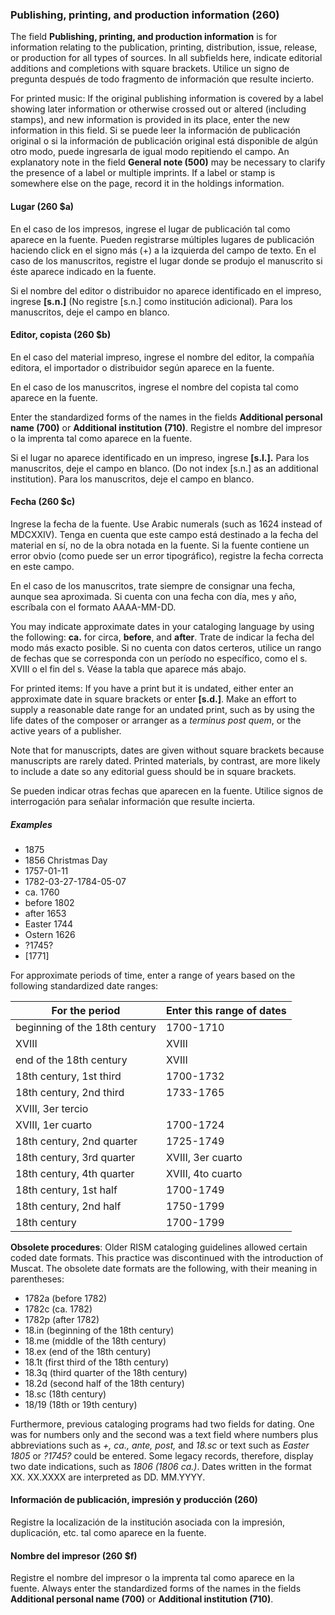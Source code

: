 ### Publishing, printing, and production information (260)

The field **Publishing, printing, and production information** is for information relating to the publication, printing, distribution, issue, release, or production for all types of sources. In all subfields here, indicate editorial additions and completions with square brackets. Utilice un signo de pregunta después de todo fragmento de información que resulte incierto.

For printed music: If the original publishing information is covered by a label showing later information or otherwise crossed out or altered (including stamps), and new information is provided in its place, enter the new information in this field. Si se puede leer la información de publicación original o si la información de publicación original está disponible de algún otro modo, puede ingresarla de igual modo repitiendo el campo. An explanatory note in the field **General note (500)** may be necessary to clarify the presence of a label or multiple imprints. If a label or stamp is somewhere else on the page, record it in the holdings information.

#### Lugar (260 $a)

En el caso de los impresos, ingrese el lugar de publicación tal como aparece en la fuente. Pueden registrarse múltiples lugares de publicación haciendo click en el signo más (+) a la izquierda del campo de texto. En el caso de los manuscritos, registre el lugar donde se produjo el manuscrito si éste aparece indicado en la fuente.

Si el nombre del editor o distribuidor no aparece identificado en el impreso, ingrese **[s.n.]** (No registre [s.n.] como institución adicional). Para los manuscritos, deje el campo en blanco.

#### Editor, copista (260 $b)

En el caso del material impreso, ingrese el nombre del editor, la compañía editora, el importador o distribuidor según aparece en la fuente.

En el caso de los manuscritos, ingrese el nombre del copista tal como aparece en la fuente.

Enter the standardized forms of the names in the fields **Additional personal name (700)** or **Additional institution (710)**. Registre el nombre del impresor o la imprenta tal como aparece en la fuente.

Si el lugar no aparece identificado en un impreso, ingrese **[s.l.].** Para los manuscritos, deje el campo en blanco. (Do not index [s.n.] as an additional institution). Para los manuscritos, deje el campo en blanco.

#### Fecha (260 $c)

Ingrese la fecha de la fuente. Use Arabic numerals (such as 1624 instead of MDCXXIV). Tenga en cuenta que este campo está destinado a la fecha del material en sí, no de la obra notada en la fuente. Si la fuente contiene un error obvio (como puede ser un error tipográfico), registre la fecha correcta en este campo.

En el caso de los manuscritos, trate siempre de consignar una fecha, aunque sea aproximada. Si cuenta con una fecha con día, mes y año, escríbala con el formato AAAA-MM-DD.

You may indicate approximate dates in your cataloging language by using the following: **ca.** for circa, **before**, and **after**. Trate de indicar la fecha del modo más exacto posible. Si no cuenta con datos certeros, utilice un rango de fechas que se corresponda con un período no específico, como el s. XVIII o el fin del s. Véase la tabla que aparece más abajo.

For printed items: If you have a print but it is undated, either enter an approximate date in square brackets or enter **[s.d.]**. Make an effort to supply a reasonable date range for an undated print, such as by using the life dates of the composer or arranger as a _terminus post quem_, or the active years of a publisher.

Note that for manuscripts, dates are given without square brackets because manuscripts are rarely dated. Printed materials, by contrast, are more likely to include a date so any editorial guess should be in square brackets.

Se pueden indicar otras fechas que aparecen en la fuente. Utilice signos de interrogación para señalar información que resulte incierta.



##### Examples
 - 1875
 - 1856 Christmas Day
 - 1757-01-11
 - 1782-03-27-1784-05-07
 - ca. 1760
 - before 1802
 - after 1653
 - Easter 1744
 - Ostern 1626
 - ?1745?
 - [1771]

For approximate periods of time, enter a range of years based on the following standardized date ranges:


| **For the period**            | **Enter this range of dates**        |
| ----------------------------- | ------------------------------------ |
| beginning of the 18th century | 1700-1710                            |
| XVIII                         | XVIII | 1740-1760 | | fines del s.   |
| end of the 18th century       | XVIII | 1790-1799 | | s.             |
| 18th century, 1st third       | 1700-1732                            |
| 18th century, 2nd third       | 1733-1765                            |
| XVIII, 3er tercio             | | 1766-1799                          |
| XVIII, 1er cuarto             | 1700-1724 | | s.                     |
| 18th century, 2nd quarter     | 1725-1749                            |
| 18th century, 3rd quarter     | XVIII, 3er cuarto | 1750-1774 | | s. |
| 18th century, 4th quarter     | XVIII, 4to cuarto | 1775-1799 | | s. |
| 18th century, 1st half        | 1700-1749                            |
| 18th century, 2nd half        | 1750-1799                            |
| 18th century                  | 1700-1799                            |

**Obsolete procedures**: Older RISM cataloging guidelines allowed certain coded date formats. This practice was discontinued with the introduction of Muscat. The obsolete date formats are the following, with their meaning in parentheses:
- 1782a (before 1782)
- 1782c (ca. 1782)
- 1782p (after 1782)
- 18.in (beginning of the 18th century)
- 18.me (middle of the 18th century)
- 18.ex (end of the 18th century)
- 18.1t (first third of the 18th century)
- 18.3q (third quarter of the 18th century)
- 18.2d (second half of the 18th century)
- 18.sc (18th century)
- 18/19 (18th or 19th century)

Furthermore, previous cataloging programs had two fields for dating. One was for numbers only and the second was a text field where numbers plus abbreviations such as _+, ca., ante, post,_ and _18.sc_ or text such as _Easter 1805_ or _?1745?_ could be entered. Some legacy records, therefore, display two date indications, such as _1806 (1806 ca.)_. Dates written in the format XX. XX.XXXX are interpreted as DD. MM.YYYY.


#### Información de publicación, impresión y producción (260)

Registre la localización de la institución asociada con la impresión, duplicación, etc. tal como aparece en la fuente.

#### Nombre del impresor (260 $f)

Registre el nombre del impresor o la imprenta tal como aparece en la fuente. Always enter the standardized forms of the names in the fields **Additional personal name (700)** or **Additional institution (710)**.
